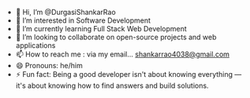 - 👋 Hi, I’m @DurgasiShankarRao
- 👀 I’m interested in Software Development
- 🌱 I’m currently learning Full Stack Web Development
- 💞️ I’m looking to collaborate on open-source projects and web applications
- 📫 How to reach me : via my email... shankarrao4038@gmail.com
- 😄 Pronouns: he/him
- ⚡ Fun fact: Being a good developer isn't about knowing everything — it's about knowing how to find answers and build solutions.

<!---
DurgasiShankarRao/DurgasiShankarRao is a ✨ special ✨ repository because its `README.md` (this file) appears on your GitHub profile.
You can click the Preview link to take a look at your changes.
--->
